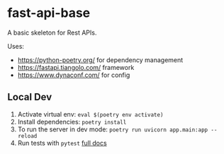 # fast-api-base
A basic skeleton for Rest APIs. 

Uses: 
* https://python-poetry.org/ for dependency management
* https://fastapi.tiangolo.com/ framework
* https://www.dynaconf.com/ for config 

## Local Dev
1. Activate virtual env: `eval $(poetry env activate)`
1. Install dependencies: `poetry install`
1. To run the server in dev mode: `poetry run uvicorn app.main:app --reload`
1. Run tests with `pytest` [full docs](https://docs.pytest.org/en/stable/getting-started.html)